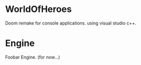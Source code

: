 # WorldOfHeroes
Doom remake for console applications. using visual studio c++.

# Engine
Foobar Engine. (for now...)
